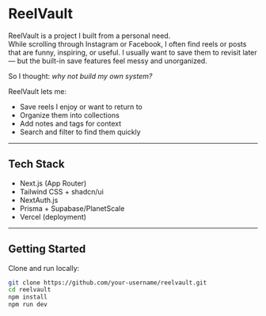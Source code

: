 # ReelVault

ReelVault is a project I built from a personal need.  
While scrolling through Instagram or Facebook, I often find reels or posts that are funny, inspiring, or useful. I usually want to save them to revisit later — but the built-in save features feel messy and unorganized.  

So I thought: *why not build my own system?*  

ReelVault lets me:  
- Save reels I enjoy or want to return to  
- Organize them into collections  
- Add notes and tags for context  
- Search and filter to find them quickly  

---

## Tech Stack

- Next.js (App Router)  
- Tailwind CSS + shadcn/ui  
- NextAuth.js  
- Prisma + Supabase/PlanetScale  
- Vercel (deployment)

---

## Getting Started

Clone and run locally:

```bash
git clone https://github.com/your-username/reelvault.git
cd reelvault
npm install
npm run dev
